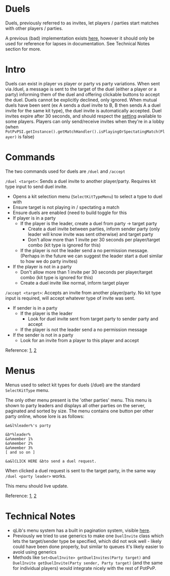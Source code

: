 # Duels

Duels, previously referred to as invites, let players / parties start matches with other players / parties.

A previous (bad) implementation exists [here](https://github.com/FrozenOrb/PotPvP/tree/master/potpvp-lobby/src/main/java/net/frozenorb/potpvp/lobby/invite), however it should only be used for reference for lapses in documentation. See Technical Notes section for more.

# Intro

Duels can exist in player vs player or party vs party variations. When sent via
/duel, a message is sent to the target of the duel (either a player or a party) informing them of the duel and offering clickable buttons to
accept the duel. Duels cannot be explicitly declined, only ignored. When mutual duels have been sent (ex A sends a duel invite to B, B then
sends A a duel invite for the same kit type), the duel invite is automatically accepted. Duel invites expire after 30 seconds, and should respect the [setting](https://github.com/FrozenOrb/PotPvP-SI/blob/master/src/main/java/net/frozenorb/potpvp/setting/Setting.java#L64) available to some players. Players can only send/receive invites when they're in a lobby (when `PotPvPSI.getInstance().getMatchHandler().isPlayingOrSpectatingMatch(Player)` is false)

# Commands

The two commands used for duels are `/duel` and `/accept`

`/duel <target>`:
Sends a duel invite to another player/party. Requires kit type input to send duel invite.

* Opens a kit selection menu (`SelectKitTypeMenu`) to select a type to duel with
* Ensure target is not playing in / spectating a match
* Ensure duels are enabled (need to build toggle for this
* If player is in a party
  * If the player is the leader, create a duel from party -> target party
     * Create a duel invite between parties, inform sender party (only leader will know invite was sent otherwise) and target party
     * Don't allow more than 1 invite per 30 seconds per player/target combo (kit type is ignored for this)
  * If the player is not the leader send a no permission message. (Perhaps in the future we can suggest the leader start a duel similar to how we do party invites)
* If the player is not in a party
  * Don't allow more than 1 invite per 30 seconds per player/target combo (kit type is ignored for this)
  * Create a duel invite like normal, inform target player
  
`/accept <target>`:
Accepts an invite from another player/party. No kit type input is required, will accept whatever type of invite was sent.

* If sender is in a party
  * If the player is the leader
    * Look for duel invite sent from target party to sender party and accept
  * If the player is not the leader send a no permission message
* If the sender is not in a party
  * Look for an invite from a player to this player and accept

Reference: [1](https://github.com/FrozenOrb/PotPvP/blob/master/potpvp-lobby/src/main/java/net/frozenorb/potpvp/lobby/invite/InviteHandler.java#L304),
[2](https://github.com/FrozenOrb/PotPvP/blob/master/potpvp-lobby/src/main/java/net/frozenorb/potpvp/lobby/invite/InviteHandler.java#L170)

# Menus

Menus used to select kit types for duels (/duel) are the standard `SelectKitType` menu.

The only other menu present is the 'other parties' menu. This menu is shown to party leaders and displays all other parties on the server,
paginated and sorted by size. The menu contains one button per other party online, whose lore is as follows:
```
&e&l%leader%'s party

&b*%leader%
&a%member 1%
&a%member 2%
&a%member 3%
[ and so on ]

&a&lCLICK HERE &bto send a duel request.
```
When clicked a duel request is sent to the target party, in the same way `/duel <party leader>` works.

This menu should live update.

Reference: [1](https://github.com/FrozenOrb/PotPvP/blob/master/potpvp-lobby/src/main/java/net/frozenorb/potpvp/lobby/invite/button/otherparties/ChallengePartyButton.java),
[2](https://github.com/FrozenOrb/PotPvP/blob/master/potpvp-lobby/src/main/java/net/frozenorb/potpvp/lobby/invite/menu/OtherPartiesMenu.java)

# Technical Notes

* qLib's menu system has a built in pagination system, visible [here](https://github.com/FrozenOrb/qLib/tree/master/src/main/java/net/frozenorb/qlib/menu/pagination).
* Previously we tried to use generics to make one `DuelInvite` class which lets the target/sender type be specified,
which did not wok well - likely could have been done properly, but similar to queues it's likely easier to avoid using generics
* Methods like `Set<DuelInvite> getDuelInvites(Party target)` and `DuelInvite getDuelInvite(Party sender, Party target)` (and the same for individual players) would integrate nicely with the rest of PotPvP.
